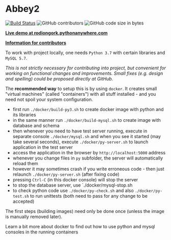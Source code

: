 # Abbey2

[![Build Status](https://travis-ci.org/CodeAbbey/abbey2.svg?branch=master)](https://travis-ci.org/CodeAbbey/abbey2)
![GitHub contributors](https://img.shields.io/github/contributors/CodeAbbey/abbey2.svg)
![GitHub code size in bytes](https://img.shields.io/github/languages/code-size/CodeAbbey/abbey2.svg)

**[Live demo at rodiongork.pythonanywhere.com](https://rodiongork.pythonanywhere.com/)**

**[Information for contributors](https://github.com/CodeAbbey/abbey2/wiki)**

To work with project locally, one needs `Python 3.7` with certain libraries and `MySQL 5.7`.

_This is not strictly necessary for contributing into project, but convenient for working on functional changes and improvements. Small fixes (e.g. design and spelling) could be proposed directly at GitHub._

The **recommended way** to setup this is by using `docker`. It creates small "virtual machines" (called "containers")
with all stuff installed - and you need not spoil your system configuration.

- first run `./docker/build-py3.sh` to create docker image with python and its libraries
- in the same manner run `./docker/build-mysql.sh` to create image with database and schema
- then whenever you need to have test server running, execute in separate console `./docker/mysql.sh` and
    when you see it started (may take several seconds), execute `./docker/py-server.sh`
    to launch application in the test server
- access the application in the browser by `http://localhost:5000` address
- whenever you change files in `py` subfolder, the server will automatically reload them
- however it may sometimes crash if you write erroneous code - then just relaunch `./docker/py-server.sh` (after fixing code)
- pressing `Ctrl-C` (in this docker console) will stop the server
- to stop the database server, use `./docker/mysql-stop.sh
- to check python code use `./docker/py-check.sh`
    and also `./docker/py-test.sh` to run unittests (both need to pass for
    any change to be accepted)

The first steps (building images) need only be done once (unless the image is manually removed later).

Learn a bit more about docker to find out how to use python and mysql consoles in the running containers
